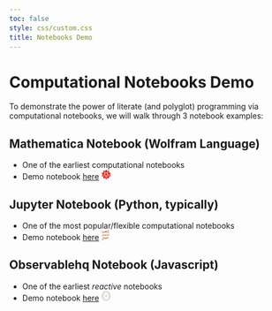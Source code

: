 ```yaml
---
toc: false
style: css/custom.css
title: Notebooks Demo
---
```


# Computational Notebooks Demo

To demonstrate the power of literate (and polyglot) programming via computational notebooks, we will walk through 3 notebook examples:

## Mathematica Notebook (Wolfram Language)

- One of the earliest computational notebooks
- Demo notebook [here](https://www.wolframcloud.com/obj/gvarnavi/Published/wolfram-cloud-example_lennard-jones-surface-energy.nb) <span> <img src="./assets/mathematica.svg" height="18px"></span>

## Jupyter Notebook (Python, typically)

- One of the most popular/flexible computational notebooks
- Demo notebook [here](https://drive.google.com/file/d/1t22Yu36U1TNMczn4225RrhMzvhoDOQ8C/view?usp=sharing) <span> <img src="./assets/jupyter.svg" height="18px"></span>

## Observablehq Notebook (Javascript)

- One of the earliest _reactive_ notebooks
- Demo notebook [here](https://observablehq.com/@gvarnavi/foundry-user-meeting-computational-notebooks-zoo) <span> <img src="./assets/observable.svg" height="18px"></span>

